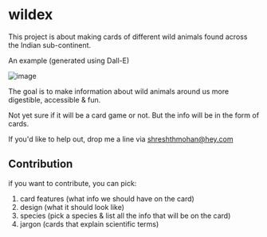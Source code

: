 # wildex

This project is about making cards of different wild animals found across the Indian sub-continent.

An example (generated using Dall-E)

![image](https://github.com/user-attachments/assets/5495fd6c-5a71-43f3-8ebd-7e360e0b4a17)


The goal is to make information about wild animals around us more digestible, accessible & fun.

Not yet sure if it will be a card game or not. But the info will be in the form of cards.

If you'd like to help out, drop me a line via shreshthmohan@hey.com

## Contribution

if you want to contribute, you can pick:
1. card features (what info we should have on the card)
2. design (what it should look like)
3. species (pick a species & list all the info that will be on the card)
4. jargon (cards that explain scientific terms)

